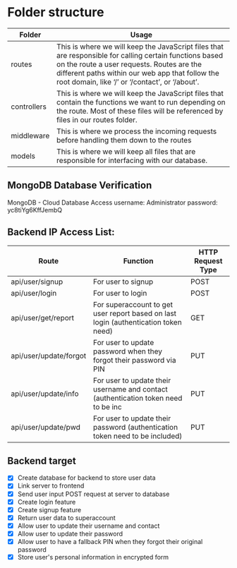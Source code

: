 # Folder structure
Folder | Usage
------------ | ------------
routes | This is where we will keep the JavaScript files that are responsible for calling certain functions based on the route a user requests. Routes are the different paths within our web app that follow the root domain, like ‘/’ or ‘/contact’, or ‘/about’.
controllers | This is where we will keep the JavaScript files that contain the functions we want to run depending on the route. Most of these files will be referenced by files in our routes folder.
middleware | This is where we process the incoming requests before handling them down to the routes 
models | This is where we will keep all files that are responsible for interfacing with our database.

## MongoDB Database Verification
MongoDB - Cloud Database Access 
username: Administrator
password: yc8tiYg6KffJembQ

## Backend IP Access List: 
Route | Function | HTTP Request Type
------------ | ------------ | ------------
api/user/signup         | For user to signup | POST
api/user/login          | For user to login  | POST
api/user/get/report     | For superaccount to get user report based on last login (authentication token need) | GET
api/user/update/forgot  | For user to update password when they forgot their password via PIN | PUT
api/user/update/info    | For user to update their username and contact (authentication token need to be inc | PUT
api/user/update/pwd     | For user to update their password (authentication token need to be included) | PUT
 
## Backend target
- [x] Create database for backend to store user data
- [x] Link server to frontend
- [x] Send user input POST request at server to database
- [x] Create login feature
- [x] Create signup feature
- [x] Return user data to superaccount
- [x] Allow user to update their username and contact
- [x] Allow user to update their password
- [x] Allow user to have a fallback PIN when they forgot their original password
- [x] Store user's personal information in encrypted form 